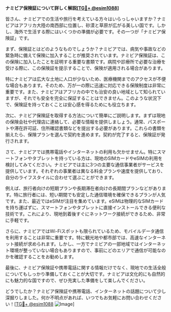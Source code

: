 **ナミビア保険証について詳しく解説[[TG💪+ @esim1088](https://t.me/s/esim1088)]**

皆さん、ナミビアでの生活や旅行を考えている方々はいらっしゃいますか？ナミビアはアフリカ大陸の南西部に位置し、砂漠と草原が広がる美しい国です。しかし、海外で生活する際にはいくつかの準備が必要です。その一つが「ナミビア保険証」です。

まず、保険証とはどのようなものでしょうか？ナミビアでは、病気や事故などの緊急時に備えて保険に加入することが推奨されています。ナミビア保険証は、この保険に加入したことを証明する重要な書類です。病院や診療所で必要な治療を受ける際に、この保険証を提示することで、保険が適用される場合があります。

特にナミビアは広大な土地に人口が少ないため、医療機関までのアクセスが不便な場合もあります。そのため、万が一の際に迅速に対応できる保険制度は非常に重要です。また、ナミビアはアフリカの中でも治安の良い地域として知られていますが、それでも安全を完全に保証することはできません。このような状況下で、保険証を持っておくことは安心感を得るためにも役立ちます。

次に、ナミビア保険証を取得する方法について簡単にご説明します。まずは現地の保険会社や代理店に連絡して、必要な情報を提供しましょう。通常、パスポートや滞在許可証、住所確認書類などを提出する必要があります。これらの書類を揃えたら、保険プランを選んで契約を進めます。契約が完了すると、保険証が発行されます。

さて、ナミビアでは携帯電話やインターネットの利用も欠かせません。特にスマートフォンやタブレットを持っている方は、現地のSIMカードやeSIMの利用を検討してみてください。ナミビアでは主に3つの主要な通信事業者がサービスを提供しています。それぞれの事業者は異なる料金プランや速度を提供しており、自分のライフスタイルに合わせて選ぶことができます。

例えば、旅行者向けの短期プランや長期滞在者向けの長期間プランなどがあります。特に旅行者には、短い期間でも安定した通信環境を確保できるプランが人気です。また、最近ではeSIMが注目を集めています。eSIMは物理的なSIMカードを持ち運ばずに、スマートフォンやタブレットに直接インストールできる便利な技術です。これにより、現地到着後すぐにネットワーク接続ができるため、非常に手軽です。

さらに、ナミビアではWi-Fiスポットも限られているため、モバイルデータ通信を利用することは非常に重要です。特に観光地や都市部では、高速なインターネット接続が求められます。しかし、一方でナミビアの一部地域ではインターネット環境が整っていない場合もありますので、事前にどのエリアで通信が可能なのかを確認することをお勧めします。

最後に、ナミビア保険証や携帯電話に関する情報だけでなく、現地での生活全般についてもしっかり準備しておくことが大切です。ナミビアは文化的にも自然的にも魅力的な国ですので、ぜひ充実した準備をして楽しんでください。

どうでしたか？ナミビア保険証や携帯電話、インターネットの話題について少し深掘りしました。何か不明点があれば、いつでもお気軽にお問い合わせください！[[TG💪+ @esim1088](https://t.me/s/esim1088) ![Image](https://i.postimg.cc/Y0z9fWf4/image.png)]